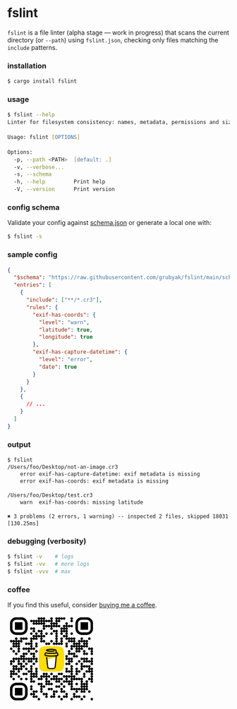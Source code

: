 # fslint

`fslint` is a file linter (alpha stage — work in progress) that scans the current directory (or `--path`) using `fslint.json`, checking only files matching the `include` patterns.

### installation

```zsh
$ cargo install fslint
```

### usage

```zsh
$ fslint --help
Linter for filesystem consistency: names, metadata, permissions and sizes.

Usage: fslint [OPTIONS]

Options:
  -p, --path <PATH>  [default: .]
  -v, --verbose...
  -s, --schema
  -h, --help         Print help
  -V, --version      Print version
```

### config schema

Validate your config against [schema.json](https://raw.githubusercontent.com/grubyak/fslint/main/schema.json) or generate a local one with:

```zsh
$ fslint -s
```

<!-- [schemastore](https://www.schemastore.org/fslint.json) -->

### sample config

```json
{
  "$schema": "https://raw.githubusercontent.com/grubyak/fslint/main/schema.json",
  "entries": [
    {
      "include": ["**/*.cr3"],
      "rules": {
        "exif-has-coords": {
          "level": "warn",
          "latitude": true,
          "longitude": true
        },
        "exif-has-capture-datetime": {
          "level": "error",
          "date": true
        }
      }
    },
    {
      // ...
    }
  ]
}
```

### output

```
$ fslint
/Users/foo/Desktop/not-an-image.cr3
    error exif-has-capture-datetime: exif metadata is missing
    error exif-has-coords: exif metadata is missing

/Users/foo/Desktop/test.cr3
    warn  exif-has-coords: missing latitude

✖ 3 problems (2 errors, 1 warning) -- inspected 2 files, skipped 18031 [130.25ms]
```

### debugging (verbosity)

```zsh
$ fslint -v    # logs
$ fslint -vv   # more logs
$ fslint -vvv  # max
```

### coffee

If you find this useful, consider [buying me a coffee](https://coff.ee/grubyak).

<a href="https://coff.ee/grubyak">
  <img src="bmc.png" alt="buy me a coffee" width="200"/>
</a>
